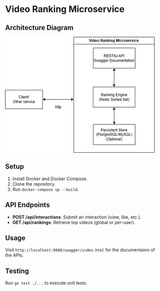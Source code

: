 # Video Ranking Microservice

## Architecture Diagram
![alt text](https://github.com/leedinh/video-rank/blob/main/video-ranking.drawio.png)

## Setup

1. Install Docker and Docker Compose.
2. Clone the repository.
3. Run `docker-compose up --build`.

## API Endpoints

- **POST /api/interactions**: Submit an interaction (view, like, etc.).
- **GET /api/rankings**: Retrieve top videos (global or per-user).

## Usage

Visit `http://localhost:8080/swagger/index.html` for the documentaion of the APIs. 

## Testing

Run `go test ./...` to execute unit tests.